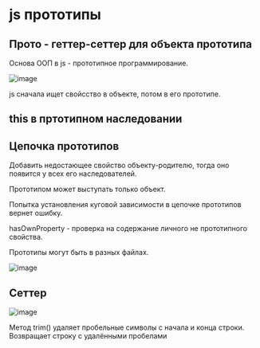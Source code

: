 # js прототипы

## Прото - геттер-сеттер для объекта прототипа
Основа ООП в js - прототипное программирование.

![image](https://user-images.githubusercontent.com/55573379/171482142-07669b72-9f34-40f3-b963-73fa30d9f2c4.png)

js сначала ищет свойсство в объекте, потом в его прототипе.

## this в пртотипном наследовании

## Цепочка прототипов
Добавить недостающее свойство объекту-родителю, тогда оно появится у всех его наследователей.

Прототипом может выступать только объект.

Попытка установления куговой зависимости в цепочке прототипов вернет ошибку.

hasOwnProperty - проверка на содержание личного не прототипного свойства.

Прототипы могут быть в разных файлах.

![image](https://user-images.githubusercontent.com/55573379/171569581-21374ad7-bfbf-48dd-a35a-c0298aaf0fc4.png)

## Сеттер
![image](https://user-images.githubusercontent.com/55573379/171570347-5d438f7d-40eb-4b71-979c-309dae11f67b.png)

Метод trim() удаляет пробельные символы с начала и конца строки. Возвращает строку с удалёнными пробелами


